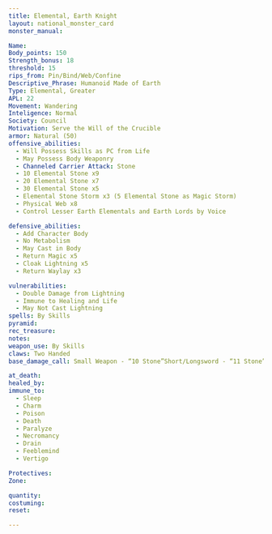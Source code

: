 ```yaml
---
title: Elemental, Earth Knight
layout: national_monster_card
monster_manual: 

Name: 
Body_points: 150
Strength_bonus: 18
threshold: 15
rips_from: Pin/Bind/Web/Confine
Descriptive_Phrase: Humanoid Made of Earth
Type: Elemental, Greater
APL: 22
Movement: Wandering
Inteligence: Normal
Society: Council
Motivation: Serve the Will of the Crucible
armor: Natural (50)
offensive_abilities: 
  - Will Possess Skills as PC from Life
  - May Possess Body Weaponry
  - Channeled Carrier Attack: Stone 
  - 10 Elemental Stone x9
  - 20 Elemental Stone x7
  - 30 Elemental Stone x5
  - Elemental Stone Storm x3 (5 Elemental Stone as Magic Storm)
  - Physical Web x8
  - Control Lesser Earth Elementals and Earth Lords by Voice

defensive_abilities: 
  - Add Character Body
  - No Metabolism
  - May Cast in Body
  - Return Magic x5
  - Cloak Lightning x5
  - Return Waylay x3

vulnerabilities: 
  - Double Damage from Lightning
  - Immune to Healing and Life
  - May Not Cast Lightning
spells: By Skills
pyramid: 
rec_treasure: 
notes: 
weapon_use: By Skills
claws: Two Handed
base_damage_call: Small Weapon - “10 Stone”Short/Longsword - “11 Stone”Two Handed - “21 Stone”

at_death: 
healed_by: 
immune_to: 
  - Sleep
  - Charm
  - Poison
  - Death
  - Paralyze
  - Necromancy
  - Drain
  - Feeblemind
  - Vertigo

Protectives: 
Zone: 

quantity:
costuming:
reset:

---
```







